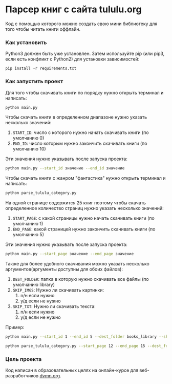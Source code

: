 # Парсер книг с сайта tululu.org

Код с помощью которого можно создать свою мини библиотеку для того чтобы читать книги оффлайн.

### Как установить


Python3 должен быть уже установлен. Затем используйте pip (или pip3, если есть конфликт с Python2) для установки зависимостей:

```
pip install -r requirements.txt
```

### Как запустить проект


Для того чтобы скачивать книги по порядку нужно открыть терминал и написать:

```sh
python main.py
```

Чтобы скачать книги в определенном диапазоне нужно указать несколько значений:

1. `START_ID`: число с которого нужно начать скачивать книги (по умолчанию 0)
1. `END_ID`: число которым нужно закончить скачивать книги (по умолчанию 10)

Эти значения нужно указывать после запуска проекта:

```sh
python main.py --start_id значение --end_id значение
```

Чтобы скачать книги с жанром "фантастика" нужно открыть терминал и написать:

```sh
python parse_tululu_category.py
```

На одной странице содержится 25 книг поэтому чтобы скачать определенное количество страниц нужно указать несколько значений:

1. `START_PAGE`: с какой страницы нужно начать скачивать книги (по умолчанию 1)
1. `END_PAGE`: какой страницей нужно закончить скачивать книги (по умолчанию 5)

Эти значения нужно указывать после запуска проекта:

```sh
python main.py --start_page значение --end_page значение
```

Также для более удобного скачивания можно указать несколько аргументов(аргументы доступны для обоих файлов):

1. `DEST_FOLDER`: папка в которую нужно скачивать все файлы (по умолчанию library)
1. `SKIP_IMGS`: Нужно ли скачивать картинки: 
    1. n/н если нужно 
    1. y/д если не нужно
1. `SKIP_TXT`: Нужно ли скачивать текста:
    1. n/н если нужно 
    1. y/д если не нужно

Пример:
```sh
python main.py --start_id 1 --end_id 5 --dest_folder books_library --skip_imgs y --skip_txt n
```
```sh
python parse_tululu_category.py --start_page 12 --end_page 15 --dest_folder books_library --skip_imgs y --skip_txt y
```

### Цель проекта

Код написан в образовательных целях на онлайн-курсе для веб-разработчиков [dvmn.org](https://dvmn.org/).